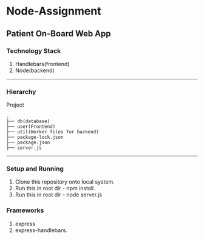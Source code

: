# Node-Assignment
## Patient On-Board Web App


### Technology Stack
1. Handlebars(frontend)
2. Node(backend)

 - - - -

### Hierarchy 
 Project
    
    .
    ├── db(database)
    ├── user(Frontend)
    ├── util(Worker files for backend)
    ├── package-lock.json
    ├── package.json
    ├── server.js
     
 - - - -
 
 ### Setup and Running
 1. Clone this repository onto local system.
 2. Run this in root dir - npm install.
 3. Run this in root dir - node server.js


### Frameworks 
1. express
2. express-handlebars.
